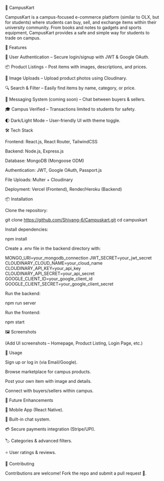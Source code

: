 🛒 CampusKart

CampusKart is a campus-focused e-commerce platform (similar to OLX, but for students) where students can buy, sell, and exchange items within their university community. From books and notes to gadgets and sports equipment, CampusKart provides a safe and simple way for students to trade on campus.

🚀 Features

👤 User Authentication – Secure login/signup with JWT & Google OAuth.

📦 Product Listings – Post items with images, descriptions, and prices.

📸 Image Uploads – Upload product photos using Cloudinary.

🔍 Search & Filter – Easily find items by name, category, or price.

💬 Messaging System (coming soon) – Chat between buyers & sellers.

🎓 Campus Verified – Transactions limited to students for safety.

🌓 Dark/Light Mode – User-friendly UI with theme toggle.

🛠️ Tech Stack

Frontend: React.js, React Router, TailwindCSS

Backend: Node.js, Express.js

Database: MongoDB (Mongoose ODM)

Authentication: JWT, Google OAuth, Passport.js

File Uploads: Multer + Cloudinary

Deployment: Vercel (Frontend), Render/Heroku (Backend)

📦 Installation

Clone the repository:

git clone https://github.com/Shivang-6/Campuskart.git
cd campuskart


Install dependencies:

npm install


Create a .env file in the backend directory with:

MONGO_URI=your_mongodb_connection
JWT_SECRET=your_jwt_secret
CLOUDINARY_CLOUD_NAME=your_cloud_name
CLOUDINARY_API_KEY=your_api_key
CLOUDINARY_API_SECRET=your_api_secret
GOOGLE_CLIENT_ID=your_google_client_id
GOOGLE_CLIENT_SECRET=your_google_client_secret


Run the backend:

npm run server


Run the frontend:

npm start

🖼️ Screenshots

(Add UI screenshots – Homepage, Product Listing, Login Page, etc.)

📌 Usage

Sign up or log in (via Email/Google).

Browse marketplace for campus products.

Post your own item with image and details.

Connect with buyers/sellers within campus.

🔮 Future Enhancements

📱 Mobile App (React Native).

💬 Built-in chat system.

💳 Secure payments integration (Stripe/UPI).

🏷️ Categories & advanced filters.

⭐ User ratings & reviews.

🤝 Contributing

Contributions are welcome! Fork the repo and submit a pull request 🚀.
